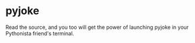 # pyjoke

Read the source, and you too will get the power of launching pyjoke in your Pythonista friend's terminal.

